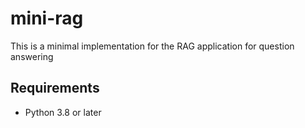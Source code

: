 # mini-rag

This is a minimal implementation for the RAG application for question answering

## Requirements

- Python 3.8 or later